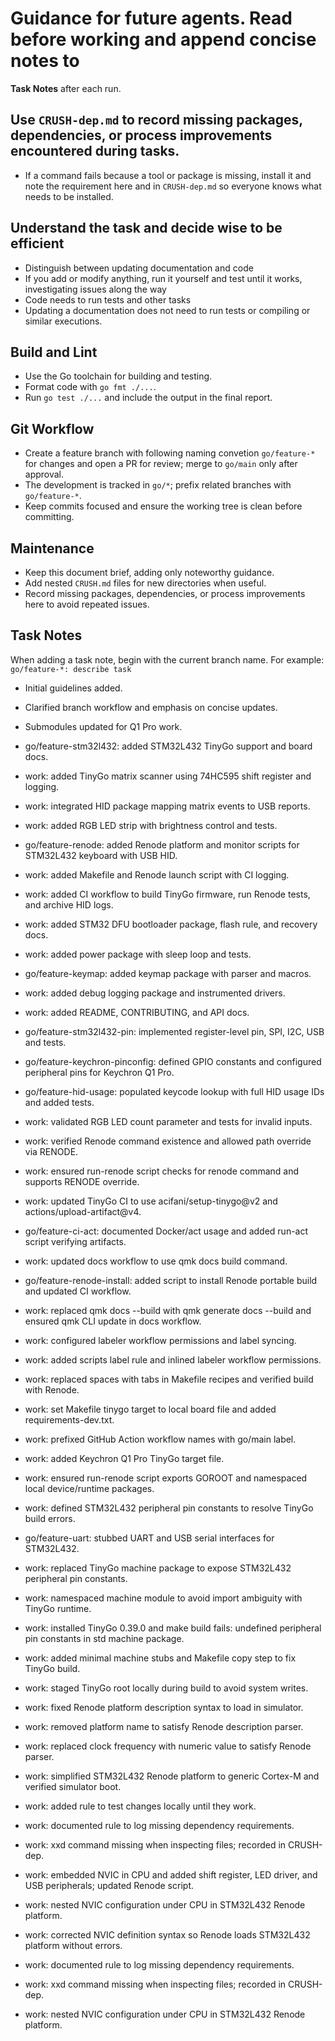 # Guidance for future agents. Read before working and append concise notes to
**Task Notes** after each run.

## Use `CRUSH-dep.md` to record missing packages, dependencies, or process improvements encountered during tasks.
- If a command fails because a tool or package is missing, install it and note the requirement here and in `CRUSH-dep.md` so everyone knows what needs to be installed.

## Understand the task and decide wise to be efficient
- Distinguish between updating documentation and code
- If you add or modify anything, run it yourself and test until it works, investigating issues along the way
- Code needs to run tests and other tasks
- Updating a documentation does not need to run tests or compiling or similar executions.

## Build and Lint
- Use the Go toolchain for building and testing.
- Format code with `go fmt ./...`.
- Run `go test ./...` and include the output in the final report.


## Git Workflow
- Create a feature branch with following naming convetion `go/feature-*` for changes and open a PR for review; merge to `go/main`
  only after approval.
- The development is tracked in `go/*`; prefix related branches with `go/feature-*`.
- Keep commits focused and ensure the working tree is clean before committing.

## Maintenance
- Keep this document brief, adding only noteworthy guidance.
- Add nested `CRUSH.md` files for new directories when useful.
- Record missing packages, dependencies, or process improvements here to avoid repeated issues.

## Task Notes
When adding a task note, begin with the current branch name. For example: `go/feature-*: describe task`
- Initial guidelines added.
- Clarified branch workflow and emphasis on concise updates.
- Submodules updated for Q1 Pro work.
- go/feature-stm32l432: added STM32L432 TinyGo support and board docs.

- work: added TinyGo matrix scanner using 74HC595 shift register and logging.
- work: integrated HID package mapping matrix events to USB reports.

- work: added RGB LED strip with brightness control and tests.
- go/feature-renode: added Renode platform and monitor scripts for STM32L432 keyboard with USB HID.

- work: added Makefile and Renode launch script with CI logging.
- work: added CI workflow to build TinyGo firmware, run Renode tests, and archive HID logs.
- work: added STM32 DFU bootloader package, flash rule, and recovery docs.

- work: added power package with sleep loop and tests.

- go/feature-keymap: added keymap package with parser and macros.
- work: added debug logging package and instrumented drivers.
- work: added README, CONTRIBUTING, and API docs.
- go/feature-stm32l432-pin: implemented register-level pin, SPI, I2C, USB and tests.
- go/feature-keychron-pinconfig: defined GPIO constants and configured peripheral pins for Keychron Q1 Pro.
- go/feature-hid-usage: populated keycode lookup with full HID usage IDs and added tests.
- work: validated RGB LED count parameter and tests for invalid inputs.
- work: verified Renode command existence and allowed path override via RENODE.
- work: ensured run-renode script checks for renode command and supports RENODE override.
- work: updated TinyGo CI to use acifani/setup-tinygo@v2 and actions/upload-artifact@v4.
- go/feature-ci-act: documented Docker/act usage and added run-act script verifying artifacts.
- work: updated docs workflow to use qmk docs build command.
- go/feature-renode-install: added script to install Renode portable build and updated CI workflow.
- work: replaced qmk docs --build with qmk generate docs --build and ensured qmk CLI update in docs workflow.
- work: configured labeler workflow permissions and label syncing.
- work: added scripts label rule and inlined labeler workflow permissions.
- work: replaced spaces with tabs in Makefile recipes and verified build with Renode.
- work: set Makefile tinygo target to local board file and added requirements-dev.txt.

- work: prefixed GitHub Action workflow names with go/main label.
- work: added Keychron Q1 Pro TinyGo target file.
- work: ensured run-renode script exports GOROOT and namespaced local device/runtime packages.
- work: defined STM32L432 peripheral pin constants to resolve TinyGo build errors.
- go/feature-uart: stubbed UART and USB serial interfaces for STM32L432.
- work: replaced TinyGo machine package to expose STM32L432 peripheral pin constants.
- work: namespaced machine module to avoid import ambiguity with TinyGo runtime.
- work: installed TinyGo 0.39.0 and make build fails: undefined peripheral pin constants in std machine package.
- work: added minimal machine stubs and Makefile copy step to fix TinyGo build.
- work: staged TinyGo root locally during build to avoid system writes.
- work: fixed Renode platform description syntax to load in simulator.
- work: removed platform name to satisfy Renode description parser.
- work: replaced clock frequency with numeric value to satisfy Renode parser.
- work: simplified STM32L432 Renode platform to generic Cortex-M and verified simulator boot.
- work: added rule to test changes locally until they work.
- work: documented rule to log missing dependency requirements.
- work: xxd command missing when inspecting files; recorded in CRUSH-dep.
- work: embedded NVIC in CPU and added shift register, LED driver, and USB peripherals; updated Renode script.
- work: nested NVIC configuration under CPU in STM32L432 Renode platform.
- work: corrected NVIC definition syntax so Renode loads STM32L432 platform without errors.
- work: documented rule to log missing dependency requirements.
- work: xxd command missing when inspecting files; recorded in CRUSH-dep.
- work: nested NVIC configuration under CPU in STM32L432 Renode platform.
